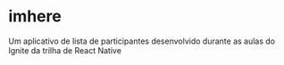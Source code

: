 # imhere
 Um aplicativo de lista de participantes desenvolvido durante as aulas do Ignite da trilha de React Native
